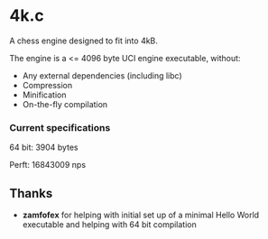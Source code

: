# 4k.c
A chess engine designed to fit into 4kB.

The engine is a <= 4096 byte UCI engine executable, without:
* Any external dependencies (including libc)
* Compression
* Minification
* On-the-fly compilation

### Current specifications
64 bit: 3904 bytes

Perft: 16843009 nps

## Thanks
* **zamfofex** for helping with initial set up of a minimal Hello World executable and helping with 64 bit compilation
